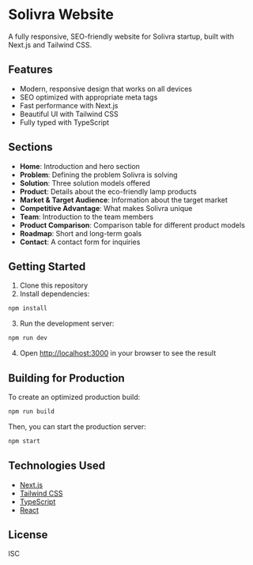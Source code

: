 # Solivra Website

A fully responsive, SEO-friendly website for Solivra startup, built with Next.js and Tailwind CSS.

## Features

- Modern, responsive design that works on all devices
- SEO optimized with appropriate meta tags
- Fast performance with Next.js
- Beautiful UI with Tailwind CSS
- Fully typed with TypeScript

## Sections

- **Home**: Introduction and hero section
- **Problem**: Defining the problem Solivra is solving
- **Solution**: Three solution models offered
- **Product**: Details about the eco-friendly lamp products
- **Market & Target Audience**: Information about the target market
- **Competitive Advantage**: What makes Solivra unique
- **Team**: Introduction to the team members
- **Product Comparison**: Comparison table for different product models
- **Roadmap**: Short and long-term goals
- **Contact**: A contact form for inquiries

## Getting Started

1. Clone this repository
2. Install dependencies:

```bash
npm install
```

3. Run the development server:

```bash
npm run dev
```

4. Open [http://localhost:3000](http://localhost:3000) in your browser to see the result

## Building for Production

To create an optimized production build:

```bash
npm run build
```

Then, you can start the production server:

```bash
npm start
```

## Technologies Used

- [Next.js](https://nextjs.org/)
- [Tailwind CSS](https://tailwindcss.com/)
- [TypeScript](https://www.typescriptlang.org/)
- [React](https://reactjs.org/)

## License

ISC 